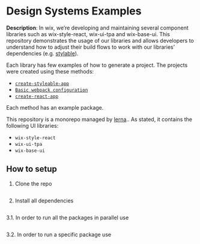 # Design Systems Examples

**Description**: In wix, we’re developing and maintaining several component libraries such as wix-style-react, wix-ui-tpa and wix-base-ui. 
This repository demonstrates the usage of our libraries and allows developers to understand how to adjust their build flows to work with our libraries’ dependencies (e.g. [stylable](https://stylable.io/)).

Each library has few examples of how to generate a project. The projects were created using these methods:

* [`create-styleable-app`](https://stylable.io/docs/getting-started/install-configure/)
* [`Basic webpack configuration`](https://webpack.js.org/guides/getting-started/)
* [`create-react-app`](https://reactjs.org/docs/create-a-new-react-app.html)

Each method has an example package.

This repository is a monorepo managed by  [lerna](https://github.com/lerna/lerna)..
As stated, it contains the following UI libraries:

* `wix-style-react`
* `wix-ui-tpa`
* `wix-base-ui`

## How to setup

1. Clone the repo

```git clone git@github.com:wix-incubator/design-systems-examples.git
```

2. Install all dependencies

```yarn
```

3.1. In order to run all the packages in parallel use

```npx lerna start
```

3.2. In order to run a specific package use

```yarn start:{package-name} (e.g yarn start:wix-style-react-app-csa)
```

